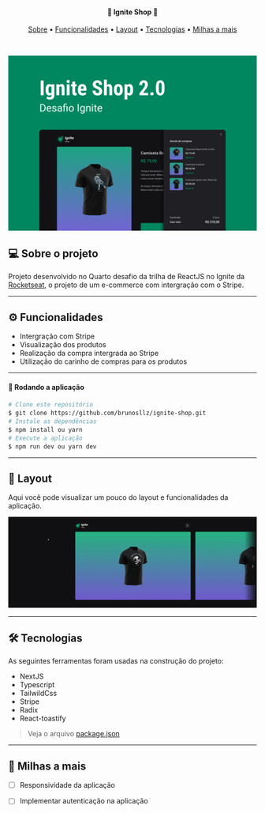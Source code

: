 
<h4 align="center">
 🛒 Ignite Shop 🛒
</h4>

<p align="center">
  <a href="#--sobre-o-projeto">Sobre</a> •
  <a href="#-%EF%B8%8F-funcionalidades">Funcionalidades</a> •
  <a href="#--layout">Layout</a> •
  <a href="#--tecnologias">Tecnologias</a> •
  <a href="#--milhas-a-mais">Milhas a mais</a> 
</p>

<br/>

![](https://github.com/brunosllz/ignite-shop/blob/main/src/assets/cover-github.png)

## [](https://github.com/brunosllz/ignite-shop#--sobre-o-projeto) 💻 Sobre o projeto

Projeto desenvolvido no Quarto desafio da trilha de ReactJS no Ignite da [Rocketseat](https://www.rocketseat.com.br/), o projeto de um e-commerce com intergração com o Stripe.

---

## [](https://github.com/brunosllz/ignite-shop#-%EF%B8%8F-funcionalidades) ⚙️ Funcionalidades

- Intergração com Stripe
- Visualização dos produtos
- Realização da compra intergrada ao Stripe
- Utilização do carinho de compras para os produtos

---

#### 🧭 Rodando a aplicação
```bash
# Clone este repositório
$ git clone https://github.com/brunosllz/ignite-shop.git
# Instale as dependências
$ npm install ou yarn
# Execute a aplicação
$ npm run dev ou yarn dev

```

---

## [](https://github.com/brunosllz/ignite-shop#--layout) 🔖 Layout

 Aqui você pode visualizar um pouco do layout e funcionalidades da aplicação.
 
 ![gif](https://github.com/brunosllz/ignite-shop/blob/main/src/assets/gif-github.gif)

---

## [](https://github.com/brunosllz//ignite-shop#--tecnologias) 🛠 Tecnologias

As seguintes ferramentas foram usadas na construção do projeto:

- NextJS
- Typescript
- TailwildCss
- Stripe
- Radix
- React-toastify


> Veja o arquivo [package.json](https://github.com/brunosllz/ignite-shop/blob/main/package.json)
---

## [](https://github.com/brunosllz/ignite-shop#--milhas-a-mais) 🚀 Milhas a mais 

- [ ] Responsividade da aplicação
- [ ] Implementar autenticação na aplicação
 
